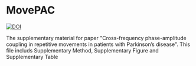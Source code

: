 # MovePAC
[![DOI](https://sandbox.zenodo.org/badge/439111304.svg)](https://sandbox.zenodo.org/badge/latestdoi/439111304)

The supplementary material for paper "Cross-frequency phase-amplitude coupling in repetitive movements in patients with Parkinson’s disease".
This file includs Supplementary Method, Supplementary Figure and Supplementary Table
